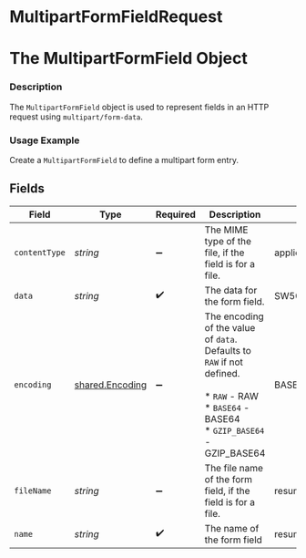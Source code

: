 # MultipartFormFieldRequest

# The MultipartFormField Object
### Description
The `MultipartFormField` object is used to represent fields in an HTTP request using `multipart/form-data`.

### Usage Example
Create a `MultipartFormField` to define a multipart form entry.


## Fields

| Field                                                                                                                                   | Type                                                                                                                                    | Required                                                                                                                                | Description                                                                                                                             | Example                                                                                                                                 |
| --------------------------------------------------------------------------------------------------------------------------------------- | --------------------------------------------------------------------------------------------------------------------------------------- | --------------------------------------------------------------------------------------------------------------------------------------- | --------------------------------------------------------------------------------------------------------------------------------------- | --------------------------------------------------------------------------------------------------------------------------------------- |
| `contentType`                                                                                                                           | *string*                                                                                                                                | :heavy_minus_sign:                                                                                                                      | The MIME type of the file, if the field is for a file.                                                                                  | application/pdf                                                                                                                         |
| `data`                                                                                                                                  | *string*                                                                                                                                | :heavy_check_mark:                                                                                                                      | The data for the form field.                                                                                                            | SW50ZWdyYXRlIGZhc3QKSW50ZWdyYXRlIG9uY2U=                                                                                                |
| `encoding`                                                                                                                              | [shared.Encoding](../../../sdk/models/shared/encoding.md)                                                                               | :heavy_minus_sign:                                                                                                                      | The encoding of the value of `data`. Defaults to `RAW` if not defined.<br/><br/>* `RAW` - RAW<br/>* `BASE64` - BASE64<br/>* `GZIP_BASE64` - GZIP_BASE64 | BASE64                                                                                                                                  |
| `fileName`                                                                                                                              | *string*                                                                                                                                | :heavy_minus_sign:                                                                                                                      | The file name of the form field, if the field is for a file.                                                                            | resume.pdf                                                                                                                              |
| `name`                                                                                                                                  | *string*                                                                                                                                | :heavy_check_mark:                                                                                                                      | The name of the form field                                                                                                              | resume                                                                                                                                  |